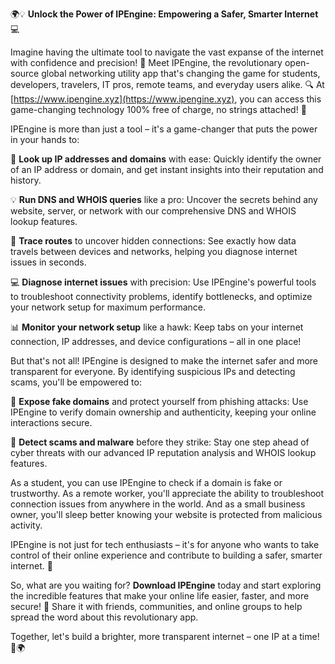 🌍💡 **Unlock the Power of IPEngine: Empowering a Safer, Smarter Internet** 💻

Imagine having the ultimate tool to navigate the vast expanse of the internet with confidence and precision! 🚀 Meet IPEngine, the revolutionary open-source global networking utility app that's changing the game for students, developers, travelers, IT pros, remote teams, and everyday users alike. 🔍 At [https://www.ipengine.xyz](https://www.ipengine.xyz), you can access this game-changing technology 100% free of charge, no strings attached! 🎁

IPEngine is more than just a tool – it's a game-changer that puts the power in your hands to:

🔹 **Look up IP addresses and domains** with ease: Quickly identify the owner of an IP address or domain, and get instant insights into their reputation and history.

💡 **Run DNS and WHOIS queries** like a pro: Uncover the secrets behind any website, server, or network with our comprehensive DNS and WHOIS lookup features.

📍 **Trace routes** to uncover hidden connections: See exactly how data travels between devices and networks, helping you diagnose internet issues in seconds.

💻 **Diagnose internet issues** with precision: Use IPEngine's powerful tools to troubleshoot connectivity problems, identify bottlenecks, and optimize your network setup for maximum performance.

📊 **Monitor your network setup** like a hawk: Keep tabs on your internet connection, IP addresses, and device configurations – all in one place!

But that's not all! IPEngine is designed to make the internet safer and more transparent for everyone. By identifying suspicious IPs and detecting scams, you'll be empowered to:

🚫 **Expose fake domains** and protect yourself from phishing attacks: Use IPEngine to verify domain ownership and authenticity, keeping your online interactions secure.

💪 **Detect scams and malware** before they strike: Stay one step ahead of cyber threats with our advanced IP reputation analysis and WHOIS lookup features.

As a student, you can use IPEngine to check if a domain is fake or trustworthy. As a remote worker, you'll appreciate the ability to troubleshoot connection issues from anywhere in the world. And as a small business owner, you'll sleep better knowing your website is protected from malicious activity.

IPEngine is not just for tech enthusiasts – it's for anyone who wants to take control of their online experience and contribute to building a safer, smarter internet. 🌟

So, what are you waiting for? **Download IPEngine** today and start exploring the incredible features that make your online life easier, faster, and more secure! 🚀 Share it with friends, communities, and online groups to help spread the word about this revolutionary app.

Together, let's build a brighter, more transparent internet – one IP at a time! 💪🌍
